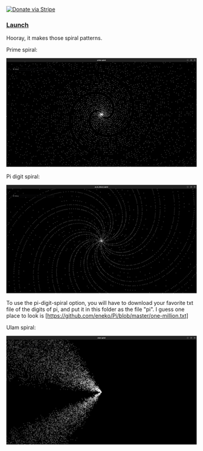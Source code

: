 [![Donate via Stripe](https://img.shields.io/badge/Donate-Stripe-green.svg)](https://buy.stripe.com/00gbJZ0OdcNs9zi288)<br>

### [Launch](https://thenumbernine.github.io/glapp/?dir=prime-spiral&file=run.lua)

Hooray, it makes those spiral patterns.

Prime spiral:

![prime spiral](prime-spiral.png)

Pi digit spiral:

![pi spiral](pi-spiral.png)

To use the pi-digit-spiral option, you will have to download your favorite txt file of the digits of pi, and put it in this folder as the file "pi".  I guess one place to look is [https://github.com/eneko/Pi/blob/master/one-million.txt]

Ulam spiral:

![ulam spiral](ulam-spiral.png)
